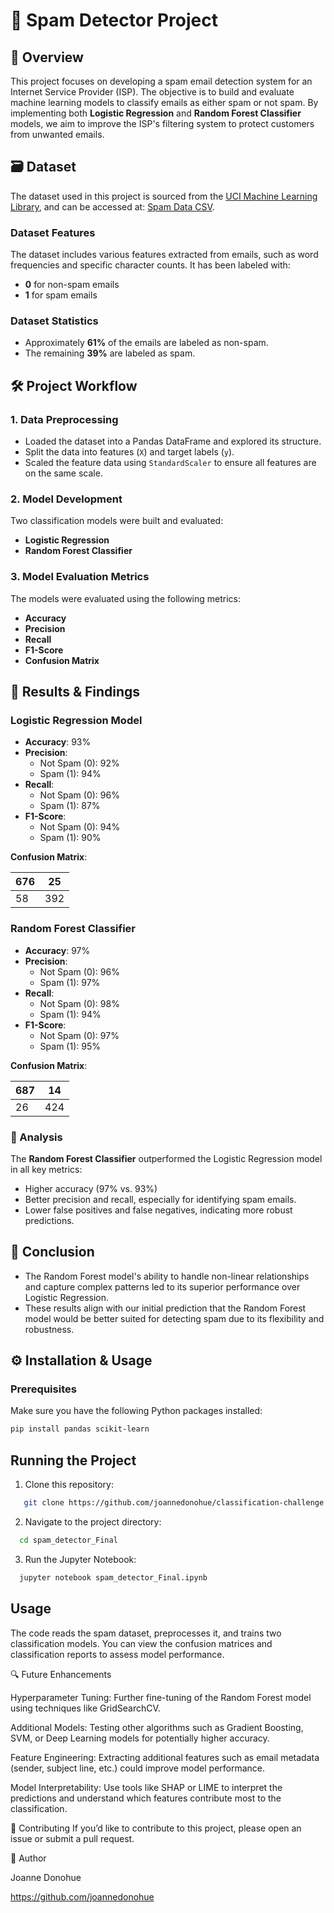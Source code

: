 # 📧 Spam Detector Project

## 📌 Overview
This project focuses on developing a spam email detection system for an Internet Service Provider (ISP). The objective is to build and evaluate machine learning models to classify emails as either spam or not spam. By implementing both **Logistic Regression** and **Random Forest Classifier** models, we aim to improve the ISP's filtering system to protect customers from unwanted emails.

## 🗃️ Dataset
The dataset used in this project is sourced from the [UCI Machine Learning Library](https://archive.ics.uci.edu/dataset/94/spambase), and can be accessed at:
[Spam Data CSV](https://static.bc-edx.com/ai/ail-v-1-0/m13/challenge/spam-data.csv).

### Dataset Features
The dataset includes various features extracted from emails, such as word frequencies and specific character counts. It has been labeled with:
- **0** for non-spam emails
- **1** for spam emails

### Dataset Statistics
- Approximately **61%** of the emails are labeled as non-spam.
- The remaining **39%** are labeled as spam.

## 🛠️ Project Workflow
### 1. **Data Preprocessing**
- Loaded the dataset into a Pandas DataFrame and explored its structure.
- Split the data into features (`X`) and target labels (`y`).
- Scaled the feature data using `StandardScaler` to ensure all features are on the same scale.

### 2. **Model Development**
Two classification models were built and evaluated:
- **Logistic Regression**
- **Random Forest Classifier**

### 3. **Model Evaluation Metrics**
The models were evaluated using the following metrics:
- **Accuracy**
- **Precision**
- **Recall**
- **F1-Score**
- **Confusion Matrix**

## 🧪 Results & Findings
### **Logistic Regression Model**
- **Accuracy**: 93%
- **Precision**:
  - Not Spam (0): 92%
  - Spam (1): 94%
- **Recall**:
  - Not Spam (0): 96%
  - Spam (1): 87%
- **F1-Score**:
  - Not Spam (0): 94%
  - Spam (1): 90%

**Confusion Matrix**:

| 676  |  25  |
|------|------|
|  58  |  392 |


### **Random Forest Classifier**
- **Accuracy**: 97%
- **Precision**:
  - Not Spam (0): 96%
  - Spam (1): 97%
- **Recall**:
  - Not Spam (0): 98%
  - Spam (1): 94%
- **F1-Score**:
  - Not Spam (0): 97%
  - Spam (1): 95%

**Confusion Matrix**:

| 687  |  14  |
|------|------|
|  26  |  424 |


### 📝 Analysis
The **Random Forest Classifier** outperformed the Logistic Regression model in all key metrics:
- Higher accuracy (97% vs. 93%)
- Better precision and recall, especially for identifying spam emails.
- Lower false positives and false negatives, indicating more robust predictions.

## 🚀 Conclusion
- The Random Forest model's ability to handle non-linear relationships and capture complex patterns led to its superior performance over Logistic Regression.
- These results align with our initial prediction that the Random Forest model would be better suited for detecting spam due to its flexibility and robustness.

## ⚙️ Installation & Usage
### Prerequisites
Make sure you have the following Python packages installed:
```bash
pip install pandas scikit-learn
```

## Running the Project
1. Clone this repository:
```bash
   git clone https://github.com/joannedonohue/classification-challenge
```

2. Navigate to the project directory:
```bash
  cd spam_detector_Final
```

3. Run the Jupyter Notebook:
```bash
  jupyter notebook spam_detector_Final.ipynb
```

## Usage
The code reads the spam dataset, preprocesses it, and trains two classification models.
You can view the confusion matrices and classification reports to assess model performance.

🔍 Future Enhancements

Hyperparameter Tuning: Further fine-tuning of the Random Forest model using techniques like GridSearchCV.

Additional Models: Testing other algorithms such as Gradient Boosting, SVM, or Deep Learning models for potentially higher accuracy.

Feature Engineering: Extracting additional features such as email metadata (sender, subject line, etc.) could improve model performance.

Model Interpretability: Use tools like SHAP or LIME to interpret the predictions and understand which features contribute most to the classification.

🤝 Contributing
If you’d like to contribute to this project, please open an issue or submit a pull request.


👤 Author

Joanne Donohue

https://github.com/joannedonohue
